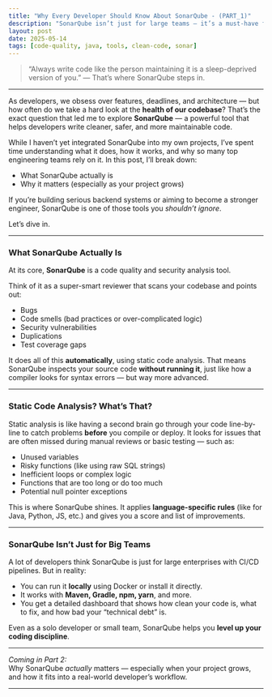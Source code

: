 ```yaml
---
title: "Why Every Developer Should Know About SonarQube - (PART_1)"
description: "SonarQube isn’t just for large teams — it’s a must-have for any developer serious about writing clean, maintainable code. Here’s what it is, why it matters, and how it can transform your workflow."
layout: post
date: 2025-05-14
tags: [code-quality, java, tools, clean-code, sonar]
---
```


> “Always write code like the person maintaining it is a sleep-deprived version of you.” — That’s where SonarQube steps in.

---

As developers, we obsess over features, deadlines, and architecture — but how often do we take a hard look at the **health of our codebase**? That’s the exact question that led me to explore **SonarQube** — a powerful tool that helps developers write cleaner, safer, and more maintainable code.

While I haven’t yet integrated SonarQube into my own projects, I’ve spent time understanding what it does, how it works, and why so many top engineering teams rely on it. In this post, I’ll break down:

- What SonarQube actually is
- Why it matters (especially as your project grows)


If you’re building serious backend systems or aiming to become a stronger engineer, SonarQube is one of those tools you _shouldn’t ignore_.

Let’s dive in.

---

### What SonarQube Actually Is

At its core, **SonarQube** is a code quality and security analysis tool.

Think of it as a super-smart reviewer that scans your codebase and points out:

- Bugs
- Code smells (bad practices or over-complicated logic)
- Security vulnerabilities
- Duplications
- Test coverage gaps

It does all of this **automatically**, using static code analysis. That means SonarQube inspects your source code **without running it**, just like how a compiler looks for syntax errors — but way more advanced.

---

### Static Code Analysis? What’s That?

Static analysis is like having a second brain go through your code line-by-line to catch problems **before** you compile or deploy. It looks for issues that are often missed during manual reviews or basic testing — such as:

- Unused variables
- Risky functions (like using raw SQL strings)
- Inefficient loops or complex logic
- Functions that are too long or do too much
- Potential null pointer exceptions

This is where SonarQube shines. It applies **language-specific rules** (like for Java, Python, JS, etc.) and gives you a score and list of improvements.

---

### SonarQube Isn’t Just for Big Teams

A lot of developers think SonarQube is just for large enterprises with CI/CD pipelines. But in reality:

- You can run it **locally** using Docker or install it directly.
- It works with **Maven, Gradle, npm, yarn**, and more.
- You get a detailed dashboard that shows how clean your code is, what to fix, and how bad your “technical debt” is.

Even as a solo developer or small team, SonarQube helps you **level up your coding discipline**.

---

_Coming in Part 2:_  
Why SonarQube _actually_ matters — especially when your project grows, and how it fits into a real-world developer’s workflow.

---
